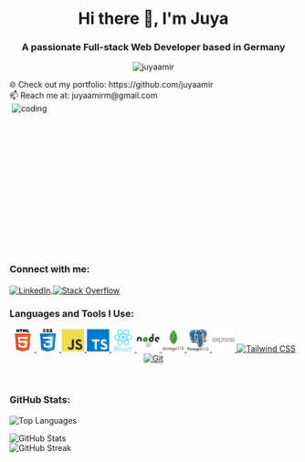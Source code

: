 <h1 align="center">Hi there 👋, I'm Juya</h1> 
<h3 align="center">A passionate Full-stack Web Developer based in Germany</h3> 
<p align="center"> <img src="https://komarev.com/ghpvc/?username=juyaamir&label=Profile%20views&color=0e75b6&style=flat" alt="juyaamir" /> </p>
🌐 Check out my portfolio: https://github.com/juyaamir
<br>
📫 Reach me at: juyaamirm@gmail.com
<br>
<img src="https://github.com/user-attachments/assets/4ce6eb25-b7d8-4107-9159-534789354477" alt="coding" align="right" height="280" width="500" />







<h3 align="left">Connect with me:</h3> <p align="left"> <a href="https://www.linkedin.com/in/amj2/" target="blank"> <img align="center" src="https://raw.githubusercontent.com/rahuldkjain/github-profile-readme-generator/master/src/images/icons/Social/linked-in-alt.svg" alt="LinkedIn" height="30" width="40" /> </a> <a href="https://stackoverflow.com/users/23450003" target="blank"> <img align="center" src="https://raw.githubusercontent.com/rahuldkjain/github-profile-readme-generator/master/src/images/icons/Social/stack-overflow.svg" alt="Stack Overflow" height="30" width="40" /> </a> </p>
<h3 align="left">Languages and Tools I Use:</h3> <p align="center"> <a href="https://developer.mozilla.org/en-US/docs/Web/HTML/" target="_blank" rel="noreferrer"> <img src="https://raw.githubusercontent.com/devicons/devicon/master/icons/html5/html5-original-wordmark.svg" alt="HTML5" width="40" height="40"/> </a> <a href="https://www.w3schools.com/css/" target="_blank" rel="noreferrer"> <img src="https://raw.githubusercontent.com/devicons/devicon/master/icons/css3/css3-original-wordmark.svg" alt="CSS3" width="40" height="40"/> </a> <a href="https://developer.mozilla.org/en-US/docs/Web/JavaScript" target="_blank" rel="noreferrer"> <img src="https://raw.githubusercontent.com/devicons/devicon/master/icons/javascript/javascript-original.svg" alt="JavaScript" width="40" height="40"/> </a> <a href="https://www.typescriptlang.org/" target="_blank" rel="noreferrer"> <img src="https://raw.githubusercontent.com/devicons/devicon/master/icons/typescript/typescript-original.svg" alt="TypeScript" width="40" height="40"/> </a> <a href="https://reactjs.org/" target="_blank" rel="noreferrer"> <img src="https://raw.githubusercontent.com/devicons/devicon/master/icons/react/react-original-wordmark.svg" alt="React" width="40" height="40"/> </a> <a href="https://nodejs.org" target="_blank" rel="noreferrer"> <img src="https://raw.githubusercontent.com/devicons/devicon/master/icons/nodejs/nodejs-original-wordmark.svg" alt="Node.js" width="40" height="40"/> </a> <a href="https://www.mongodb.com/" target="_blank" rel="noreferrer"> <img src="https://raw.githubusercontent.com/devicons/devicon/master/icons/mongodb/mongodb-original-wordmark.svg" alt="MongoDB" width="40" height="40"/> </a> <a href="https://www.postgresql.org/" target="_blank" rel="noreferrer"> <img src="https://raw.githubusercontent.com/devicons/devicon/master/icons/postgresql/postgresql-original-wordmark.svg" alt="PostgreSQL" width="40" height="40"/> </a> <a href="https://expressjs.com" target="_blank" rel="noreferrer"> <img src="https://raw.githubusercontent.com/devicons/devicon/master/icons/express/express-original-wordmark.svg" alt="Express" width="40" height="40"/> </a> <a href="https://tailwindcss.com/" target="_blank" rel="noreferrer"> <img src="https://www.vectorlogo.zone/logos/tailwindcss/tailwindcss-icon.svg" alt="Tailwind CSS" width="40" height="40"/> </a> <a href="https://git-scm.com/" target="_blank" rel="noreferrer"> <img src="https://www.vectorlogo.zone/logos/git-scm/git-scm-icon.svg" alt="Git" width="40" height="40"/> </a> </p>
<br>
<h3 align="left">GitHub Stats:</h3>  
<p> <img align="center" src="https://github-readme-stats.vercel.app/api/top-langs?username=juyaamir&show_icons=true&locale=en&layout=compact" alt="Top Languages" /> </p>
<div style="display: flex; flex-wrap: wrap; justify-content: space-between;gap: 6">
  <img src="https://github-readme-stats.vercel.app/api?username=juyaamir&show_icons=true&locale=en" alt="GitHub Stats" style="width: 48%; min-width: 300px;" />
  <img src="https://github-readme-streak-stats.herokuapp.com/?user=juyaamir&" alt="GitHub Streak" style="width: 48%; min-width: 300px;" />
</div>


